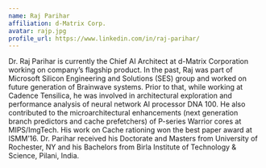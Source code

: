 ```yaml
---
name: Raj Parihar
affiliation: d-Matrix Corp.
avatar: rajp.jpg
profile_url: https://www.linkedin.com/in/raj-parihar/
---
```

Dr. Raj Parihar is currently the Chief AI Architect at d-Matrix Corporation working on company’s flagship product. In the past, Raj was part of Microsoft Silicon Engineering and Solutions (SES) group and worked on future generation of Brainwave systems. Prior to that, while working at Cadence Tensilica, he was involved in architectural exploration and performance analysis of neural network AI processor DNA 100. He also contributed to the microarchitectural enhancements (next generation branch predictors and cache prefetchers) of P-series Warrior cores at MIPS/ImgTech. His work on Cache rationing won the best paper award at ISMM’16. Dr. Parihar received his Doctorate and Masters from University of Rochester, NY and his Bachelors from Birla Institute of Technology & Science, Pilani, India.
